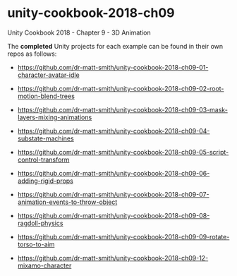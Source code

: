 # unity-cookbook-2018-ch09
Unity Cookbook 2018 - Chapter 9 - 3D Animation

The **completed** Unity projects for each example can be found in their own repos as follows:

- https://github.com/dr-matt-smith/unity-cookbook-2018-ch09-01-character-avatar-idle

- https://github.com/dr-matt-smith/unity-cookbook-2018-ch09-02-root-motion-blend-trees

- https://github.com/dr-matt-smith/unity-cookbook-2018-ch09-03-mask-layers-mixing-animations

- https://github.com/dr-matt-smith/unity-cookbook-2018-ch09-04-substate-machines

- https://github.com/dr-matt-smith/unity-cookbook-2018-ch09-05-script-control-transform

- https://github.com/dr-matt-smith/unity-cookbook-2018-ch09-06-adding-rigid-props

- https://github.com/dr-matt-smith/unity-cookbook-2018-ch09-07-animation-events-to-throw-object

- https://github.com/dr-matt-smith/unity-cookbook-2018-ch09-08-ragdoll-physics

- https://github.com/dr-matt-smith/unity-cookbook-2018-ch09-09-rotate-torso-to-aim


- https://github.com/dr-matt-smith/unity-cookbook-2018-ch09-12-mixamo-character
